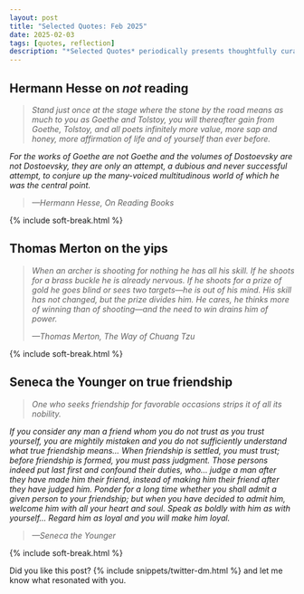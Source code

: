 ```yaml
---
layout: post
title: "Selected Quotes: Feb 2025"
date: 2025-02-03
tags: [quotes, reflection]
description: "*Selected Quotes* periodically presents thoughtfully curated quotes to inspire reflection on whatever resonates."
---
```


## Hermann Hesse on _not_ reading

> _Stand just once at the stage where the stone by the road means as much to you as Goethe and Tolstoy, you will thereafter gain from Goethe, Tolstoy, and all poets infinitely more value, more sap and honey, more affirmation of life and of yourself than ever before._
>
_For the works of Goethe are not Goethe and the volumes of Dostoevsky are not Dostoevsky, they are only an attempt, a dubious and never successful attempt, to conjure up the many-voiced multitudinous world of which he was the central point._
>
><cite>—Hermann Hesse, _On Reading Books_</cite>

{% include soft-break.html %}

## Thomas Merton on the yips

>_When an archer is shooting for nothing he has all his skill. If he shoots for a brass buckle he is already nervous. If he shoots for a prize of gold he goes blind or sees two targets—he is out of his mind. His skill has not changed, but the prize divides him. He cares, he thinks more of winning than of shooting—and the need to win drains him of power._
>
><cite>—Thomas Merton, _The Way of Chuang Tzu_</cite>

{% include soft-break.html %}

## Seneca the Younger on true friendship

> *One who seeks friendship for favorable occasions strips it of all its nobility.*
> 
_If you consider any man a friend whom you do not trust as you trust yourself, you are mightily mistaken and you do not sufficiently understand what true friendship means… When friendship is settled, you must trust; before friendship is formed, you must pass judgment. Those persons indeed put last first and confound their duties, who… judge a man after they have made him their friend, instead of making him their friend after they have judged him. Ponder for a long time whether you shall admit a given person to your friendship; but when you have decided to admit him, welcome him with all your heart and soul. Speak as boldly with him as with yourself… Regard him as loyal and you will make him loyal._
>
><cite>—Seneca the Younger</cite>

{% include soft-break.html %}

Did you like this post? {% include snippets/twitter-dm.html %} and let me know what resonated with you.
